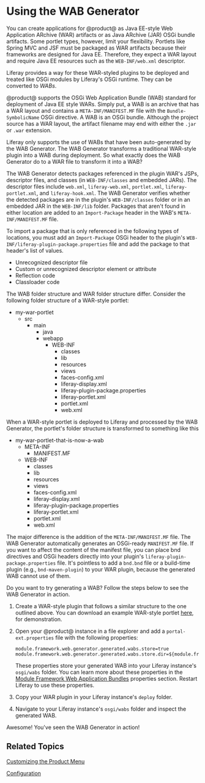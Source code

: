 # Using the WAB Generator [](id=using-the-wab-generator)

You can create applications for @product@ as Java EE-style Web Application
ARchive (WAR) artifacts or as Java ARchive (JAR) OSGi bundle artifacts. Some
portlet types, however, limit your flexibility. Portlets like Spring MVC and JSF
must be packaged as WAR artifacts because their frameworks are designed for Java
EE. Therefore, they expect a WAR layout and require Java EE resources such as
the `WEB-INF/web.xml` descriptor.

Liferay provides a way for these WAR-styled plugins to be deployed and treated
like OSGi modules by Liferay's OSGi runtime. They can be converted to *WABs*.

@product@ supports the OSGi Web Application Bundle (WAB) standard for deployment
of Java EE style WARs. Simply put, a WAB is an archive that has a WAR layout and
contains a `META-INF/MANIFEST.MF` file with the `Bundle-SymbolicName` OSGi
directive. A WAB is an OSGi bundle. Although the project source has a WAR
layout, the artifact filename may end with either the `.jar` or `.war`
extension.

Liferay only supports the use of WABs that have been auto-generated by the WAB
Generator. The WAB Generator transforms a traditional WAR-style plugin into a
WAB during deployment. So what exactly does the WAB Generator do to a WAR file
to transform it into a WAB?

The WAB Generator detects packages referenced in the plugin WAR's JSPs,
descriptor files, and classes (in `WEB-INF/classes` and embedded JARs). The
descriptor files include `web.xml`, `liferay-web.xml`, `portlet.xml`,
`liferay-portlet.xml`, and `liferay-hook.xml`. The WAB Generator verifies
whether the detected packages are in the plugin's `WEB-INF/classes` folder or in
an embedded JAR in the `WEB-INF/lib` folder. Packages that aren't found in
either location are added to an `Import-Package` header in the WAB's
`META-INF/MANIFEST.MF` file. 

To import a package that is only referenced in the following types of locations,
you must add an `Import-Package` OSGi header to the plugin's
`WEB-INF/liferay-plugin-package.properties` file and add the package to that
header's list of values.

-   Unrecognized descriptor file
-   Custom or unrecognized descriptor element or attribute
-   Reflection code
-   Classloader code

The WAB folder structure and WAR folder structure differ. Consider the following
folder structure of a WAR-style portlet:

- my-war-portlet
    - src
        - main
            - java
            - webapp
                - WEB-INF
                    - classes
                    - lib
                    - resources
                    - views
                    - faces-config.xml
                    - liferay-display.xml
                    - liferay-plugin-package.properties
                    - liferay-portlet.xml
                    - portlet.xml
                    - web.xml

When a WAR-style portlet is deployed to Liferay and processed by the WAB
Generator, the portlet's folder structure is transformed to something like this

- my-war-portlet-that-is-now-a-wab
    - META-INF
        - MANIFEST.MF
    - WEB-INF
        - classes
        - lib
        - resources
        - views
        - faces-config.xml
        - liferay-display.xml
        - liferay-plugin-package.properties
        - liferay-portlet.xml
        - portlet.xml
        - web.xml

The major difference is the addition of the `META-INF/MANIFEST.MF` file. The WAB
Generator automatically generates an OSGi-ready `MANIFEST.MF` file. If you want
to affect the content of the manifest file, you can place bnd directives and
OSGi headers directly into your plugin's `liferay-plugin-package.properties`
file. It's pointless to add a `bnd.bnd` file or a build-time plugin (e.g.,
`bnd-maven-plugin`) to your WAR plugin, because the generated WAB cannot use of
them.

Do you want to try generating a WAB? Follow the steps below to see the WAB
Generator in action.

1.  Create a WAR-style plugin that follows a similar structure to the one
    outlined above. You can download an example WAR-style portlet
    [here](https://dev.liferay.com/documents/10184/656312/com.liferay.hello.user.jsf.portlet-1.0-SNAPSHOT.war),
    for demonstration.

2.  Open your @product@ instance in a file explorer and add a
    `portal-ext.properties` file with the following properties:

        module.framework.web.generator.generated.wabs.store=true
        module.framework.web.generator.generated.wabs.store.dir=${module.framework.base.dir}/wabs

    These properties store your generated WAB into your Liferay instance's
    `osgi/wabs` folder. You can learn more about these properties in the
    [Module Framework Web Application Bundles](@platform-ref@/7.1-latest/propertiesdoc/portal.properties.html#Module%20Framework%20Web%20Application%20Bundles)
    properties section. Restart Liferay to use these properties.

3.  Copy your WAR plugin in your Liferay instance's `deploy` folder.

4.  Navigate to your Liferay instance's `osgi/wabs` folder and inspect the
    generated WAB.

Awesome! You've seen the WAB Generator in action!

## Related Topics [](id=related-topics)

<!-- TODO: add back, when available. -Cody
[Generating a JSF Application](develop/tutorials/-/knowledge_base/7-1/generating-a-jsf-application)
-->

[Customizing the Product Menu](/develop/tutorials/-/knowledge_base/7-1/customizing-the-product-menu)

[Configuration](/develop/tutorials/-/knowledge_base/7-1/configuration)
